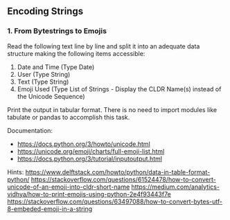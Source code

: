 ## Encoding Strings

### 1. From Bytestrings to Emojis

Read the following text line by line and split it into an adequate data structure making the following items accessible:
1. Date and Time (Type Date)
2. User (Type String)
3. Text (Type String)
4. Emoji Used (Type List of Strings - Display the CLDR Name(s) instead of the Unicode Sequence)

Print the output in tabular format. There is no need to import modules like tabulate or pandas to accomplish this task.

Documentation:
- https://docs.python.org/3/howto/unicode.html
- https://unicode.org/emoji/charts/full-emoji-list.html
- https://docs.python.org/3/tutorial/inputoutput.html

Hints:
https://www.delftstack.com/howto/python/data-in-table-format-python/
https://stackoverflow.com/questions/61524478/how-to-convert-unicode-of-an-emoji-into-cldr-short-name
https://medium.com/analytics-vidhya/how-to-print-emojis-using-python-2e4f93443f7e
https://stackoverflow.com/questions/63497088/how-to-convert-bytes-utf-8-embeded-emoji-in-a-string
